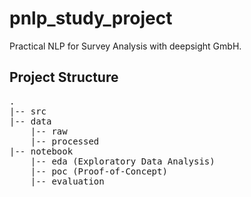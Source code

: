 # pnlp_study_project
Practical NLP for Survey Analysis with deepsight GmbH.

## Project Structure

<pre>
.
|-- src
|-- data
    |-- raw
    |-- processed
|-- notebook
    |-- eda (Exploratory Data Analysis)
    |-- poc (Proof-of-Concept)
    |-- evaluation
</pre>
